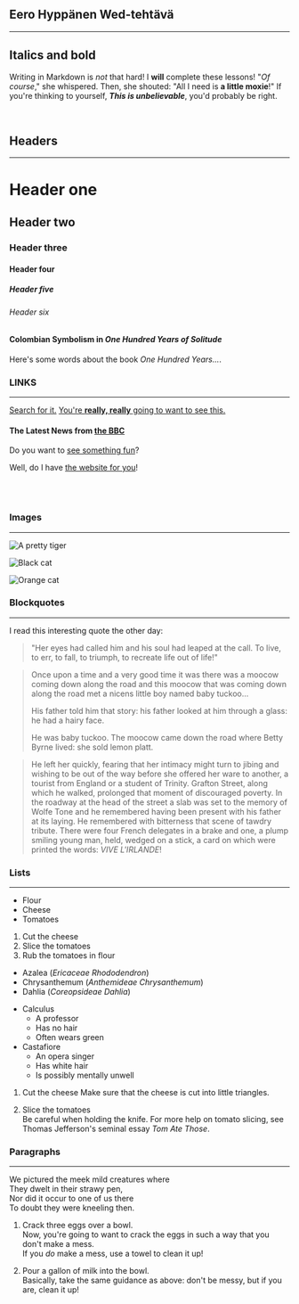 ## Eero Hyppänen Wed-tehtävä
---
## Italics and bold

Writing in Markdown is *not* that hard!
I **will** complete these lessons!
"*Of course*," she whispered. Then, she shouted: "All I need is **a little moxie**!"
If you're thinking to yourself, **_This is unbelievable_**, you'd probably be right.

&nbsp;
&nbsp;
## Headers
---
# Header one
 
## Header two
 
### Header three 
 
#### Header four
  
##### Header five
 
###### Header six
 

#### Colombian Symbolism in _One Hundred Years of Solitude_

Here's some words about the book _One Hundred Years..._.

&NewLine;
&NewLine;
### LINKS
---
[Search for it.](www.google.com)
[You're **really, really** going to want to see this.](www.dailykitten.com)
#### The Latest News from [the BBC](www.bbc.com/news)

Do you want to [see something fun][a fun place]?

Well, do I have [the website for you][another fun place]!

[a fun place]: www.zombo.com
[another fun place]: www.stumbleupon.com
<br />
<br />

### Images
---
![A pretty tiger](https://upload.wikimedia.org/wikipedia/commons/5/56/Tiger.50.jpg)

![Black cat][Black]

![Orange cat][Orange]

[Black]: https://upload.wikimedia.org/wikipedia/commons/a/a3/81_INF_DIV_SSI.jpg
[Orange]:http://icons.iconarchive.com/icons/google/noto-emoji-animals-nature/256/22221-cat-icon.png



&NewLine;
&NewLine;
### Blockquotes
---
I read this interesting quote the other day:
>"Her eyes had called him and his soul had leaped at the call. To live, to err, to fall, to triumph, to recreate life out of life!"

>Once upon a time and a very good time it was there was a moocow coming down along the road and this moocow that was coming down along the road met a nicens little boy named baby tuckoo...
>
>His father told him that story: his father looked at him through a glass: he had a hairy face.
>
>He was baby tuckoo. The moocow came down the road where Betty Byrne lived: she sold lemon platt.

>He left her quickly, fearing that her intimacy might turn to jibing and wishing to be out of the way before she offered her ware to another, a tourist from England or a student of Trinity. Grafton Street, along which he walked, prolonged that moment of discouraged poverty. In the roadway at the head of the street a slab was set to the memory of Wolfe Tone and he remembered having been present with his father at its laying. He remembered with bitterness that scene of tawdry tribute. There were four French delegates in a brake and one, a plump smiling young man, held, wedged on a stick, a card on which were printed the words: _VIVE L'IRLANDE_!

&NewLine;
&NewLine;
### Lists
---
* Flour
* Cheese
* Tomatoes

1. Cut the cheese
2. Slice the tomatoes
3. Rub the tomatoes in flour

* Azalea (_Ericaceae Rhododendron_)
* Chrysanthemum (_Anthemideae Chrysanthemum_)
* Dahlia (_Coreopsideae Dahlia_)
>
* Calculus
    *  A professor
    *  Has no hair
    *  Often wears green
* Castafiore
    * An opera singer
    * Has white hair
    * Is possibly mentally unwell

1. Cut the cheese
    Make sure that the cheese is cut into little triangles.

2. Slice the tomatoes  
    Be careful when holding the knife.
    For more help on tomato slicing, see Thomas Jefferson's seminal essay _Tom Ate Those_.
    
&NewLine;
&NewLine;
### Paragraphs
---
We pictured the meek mild creatures where  
They dwelt in their strawy pen,  
Nor did it occur to one of us there  
To doubt they were kneeling then.

1. Crack three eggs over a bowl.  
 Now, you're going to want to crack the eggs in such a way that you don't make a mess.  
 If you _do_ make a mess, use a towel to clean it up!

2. Pour a gallon of milk into the bowl.  
 Basically, take the same guidance as above: don't be messy, but if you are, clean it up!

